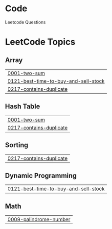 # Code
Leetcode Questions

<!---LeetCode Topics Start-->
# LeetCode Topics
## Array
|  |
| ------- |
| [0001-two-sum](https://github.com/adrianparedes-1/Code/tree/master/0001-two-sum) |
| [0121-best-time-to-buy-and-sell-stock](https://github.com/adrianparedes-1/Code/tree/master/0121-best-time-to-buy-and-sell-stock) |
| [0217-contains-duplicate](https://github.com/adrianparedes-1/Code/tree/master/0217-contains-duplicate) |
## Hash Table
|  |
| ------- |
| [0001-two-sum](https://github.com/adrianparedes-1/Code/tree/master/0001-two-sum) |
| [0217-contains-duplicate](https://github.com/adrianparedes-1/Code/tree/master/0217-contains-duplicate) |
## Sorting
|  |
| ------- |
| [0217-contains-duplicate](https://github.com/adrianparedes-1/Code/tree/master/0217-contains-duplicate) |
## Dynamic Programming
|  |
| ------- |
| [0121-best-time-to-buy-and-sell-stock](https://github.com/adrianparedes-1/Code/tree/master/0121-best-time-to-buy-and-sell-stock) |
## Math
|  |
| ------- |
| [0009-palindrome-number](https://github.com/adrianparedes-1/Code/tree/master/0009-palindrome-number) |
<!---LeetCode Topics End-->